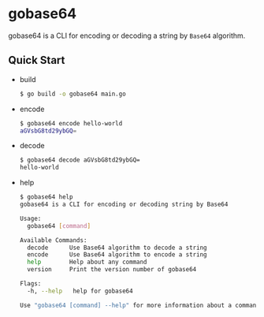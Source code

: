 # gobase64

gobase64 is a CLI for encoding or decoding a string by `Base64` algorithm.


## Quick Start

- build

    ```sh
    $ go build -o gobase64 main.go
    ```

- encode

    ```sh
    $ gobase64 encode hello-world
    aGVsbG8td29ybGQ=
    ```


- decode

    ```sh
    $ gobase64 decode aGVsbG8td29ybGQ= 
    hello-world
    ```

- help

    ```sh
    $ gobase64 help                    
    gobase64 is a CLI for encoding or decoding string by Base64
    
    Usage:
      gobase64 [command]
    
    Available Commands:
      decode      Use Base64 algorithm to decode a string
      encode      Use Base64 algorithm to encode a string
      help        Help about any command
      version     Print the version number of gobase64
    
    Flags:
      -h, --help   help for gobase64
    
    Use "gobase64 [command] --help" for more information about a command.
    ```
